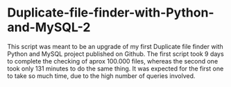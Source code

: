 # Duplicate-file-finder-with-Python-and-MySQL-2

This script was meant to be an upgrade of my first Duplicate file finder with Python and MySQL project published on Github. The first script took 9 days to complete the checking of aprox 100.000 files, whereas the second one took only 131 minutes to do the same thing. It was expected for the first one to take so much time, due to the high number of queries involved.
